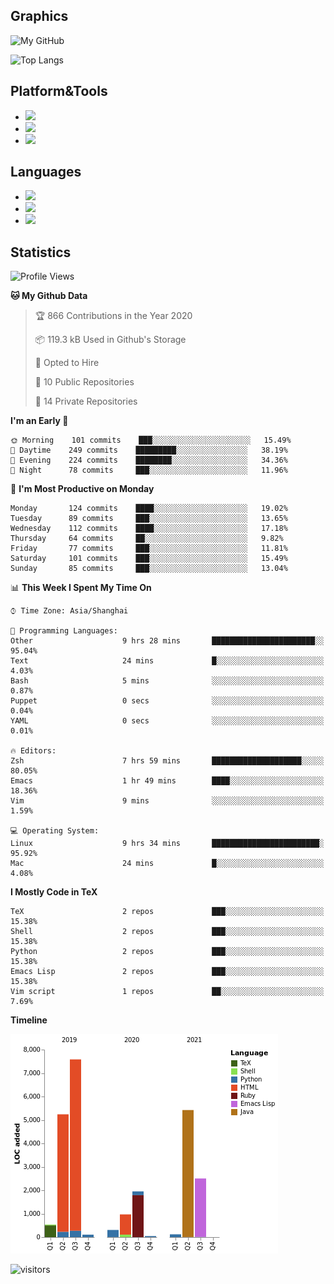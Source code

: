 ## Graphics

![My GitHub](https://github-readme-stats.vercel.app/api?username=SteamedFish&count_private=true&show_icons=true&theme=buefy&include_all_commits=false)

![Top Langs](https://github-readme-stats.vercel.app/api/top-langs/?username=SteamedFish&theme=buefy&hide=ruby&count_private=true&show_icons=true&layout=compact)

## Platform&Tools

* [![](https://img.shields.io/badge/ArchLinux--purple?style=flat-square&logo=ArchLinux)](https://www.archlinux.org/)
* [![](https://img.shields.io/badge/Gentoo-testing-purple?style=flat-square&logo=Gentoo)](https://www.gentoo.org/)
* [![](https://img.shields.io/badge/Doom%20Emacs-28-blue?style=flat-square&logo=Gnu%20emacs&logoColor=white)](https://www.gnu.org/software/emacs/)

## Languages

* [![](https://img.shields.io/badge/-Python-3776AB?style=flat-square&logo=python&logoColor=white)](https://www.python.org/)
* [![](https://img.shields.io/badge/-Bash-00ADD8?style=flat-square&logo=Gnu-bash&logoColor=white)](https://www.gnu.org/software/bash/)
* [![](https://img.shields.io/badge/-Go-00ADD8?style=flat-square&logo=go&logoColor=white)](https://golang.org/)

## Statistics

<!--START_SECTION:waka-->
![Profile Views](http://img.shields.io/badge/Profile%20Views-12-blue)

**🐱 My Github Data** 

> 🏆 866 Contributions in the Year 2020
 > 
> 📦 119.3 kB Used in Github's Storage 
 > 
> 💼 Opted to Hire
 > 
> 📜 10 Public Repositories
 > 
> 🔑 14 Private Repositories 

**I'm an Early 🐤** 

```text
🌞 Morning    101 commits    ███░░░░░░░░░░░░░░░░░░░░░░   15.49% 
🌆 Daytime    249 commits    █████████░░░░░░░░░░░░░░░░   38.19% 
🌃 Evening    224 commits    ████████░░░░░░░░░░░░░░░░░   34.36% 
🌙 Night      78 commits     ███░░░░░░░░░░░░░░░░░░░░░░   11.96%

```
📅 **I'm Most Productive on Monday** 

```text
Monday       124 commits    ████░░░░░░░░░░░░░░░░░░░░░   19.02% 
Tuesday      89 commits     ███░░░░░░░░░░░░░░░░░░░░░░   13.65% 
Wednesday    112 commits    ████░░░░░░░░░░░░░░░░░░░░░   17.18% 
Thursday     64 commits     ██░░░░░░░░░░░░░░░░░░░░░░░   9.82% 
Friday       77 commits     ███░░░░░░░░░░░░░░░░░░░░░░   11.81% 
Saturday     101 commits    ███░░░░░░░░░░░░░░░░░░░░░░   15.49% 
Sunday       85 commits     ███░░░░░░░░░░░░░░░░░░░░░░   13.04%

```


📊 **This Week I Spent My Time On** 

```text
⌚︎ Time Zone: Asia/Shanghai

💬 Programming Languages: 
Other                    9 hrs 28 mins       ███████████████████████░░   95.04% 
Text                     24 mins             █░░░░░░░░░░░░░░░░░░░░░░░░   4.03% 
Bash                     5 mins              ░░░░░░░░░░░░░░░░░░░░░░░░░   0.87% 
Puppet                   0 secs              ░░░░░░░░░░░░░░░░░░░░░░░░░   0.04% 
YAML                     0 secs              ░░░░░░░░░░░░░░░░░░░░░░░░░   0.01%

🔥 Editors: 
Zsh                      7 hrs 59 mins       ████████████████████░░░░░   80.05% 
Emacs                    1 hr 49 mins        ████░░░░░░░░░░░░░░░░░░░░░   18.36% 
Vim                      9 mins              ░░░░░░░░░░░░░░░░░░░░░░░░░   1.59%

💻 Operating System: 
Linux                    9 hrs 34 mins       ████████████████████████░   95.92% 
Mac                      24 mins             █░░░░░░░░░░░░░░░░░░░░░░░░   4.08%

```

**I Mostly Code in TeX** 

```text
TeX                      2 repos             ███░░░░░░░░░░░░░░░░░░░░░░   15.38% 
Shell                    2 repos             ███░░░░░░░░░░░░░░░░░░░░░░   15.38% 
Python                   2 repos             ███░░░░░░░░░░░░░░░░░░░░░░   15.38% 
Emacs Lisp               2 repos             ███░░░░░░░░░░░░░░░░░░░░░░   15.38% 
Vim script               1 repos             ██░░░░░░░░░░░░░░░░░░░░░░░   7.69%

```


**Timeline**

![Chart not found](https://github.com/SteamedFish/SteamedFish/blob/master/charts/bar_graph.png) 


<!--END_SECTION:waka-->

![visitors](https://visitor-badge.laobi.icu/badge?page_id=SteamedFish.SteamedFish)
